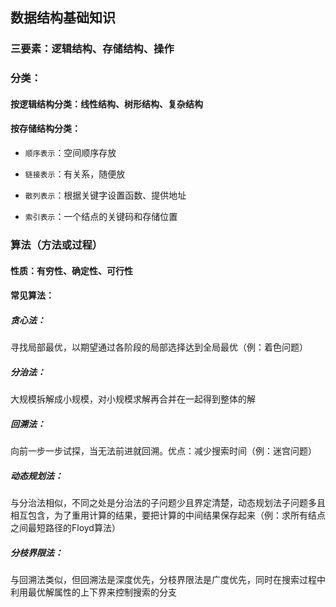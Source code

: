 ## 数据结构基础知识

### 三要素：逻辑结构、存储结构、操作

### 分类：

#### 按逻辑结构分类：线性结构、树形结构、复杂结构

#### 按存储结构分类：

- `顺序表示`：空间顺序存放

- `链接表示`：有关系，随便放

- `散列表示`：根据关键字设置函数、提供地址

- `索引表示`：一个结点的关键码和存储位置

### 算法（方法或过程）

#### 性质：有穷性、确定性、可行性

#### 常见算法：

##### 贪心法：

寻找局部最优，以期望通过各阶段的局部选择达到全局最优（例：着色问题）

##### 分治法：

大规模拆解成小规模，对小规模求解再合并在一起得到整体的解

##### 回溯法：

向前一步一步试探，当无法前进就回溯。优点：减少搜索时间（例：迷宫问题）

##### 动态规划法：

与分治法相似，不同之处是分治法的子问题少且界定清楚，动态规划法子问题多且相互包含，为了重用计算的结果，要把计算的中间结果保存起来（例：求所有结点之间最短路径的Floyd算法）

##### 分枝界限法：

与回溯法类似，但回溯法是深度优先，分枝界限法是广度优先，同时在搜索过程中利用最优解属性的上下界来控制搜索的分支

